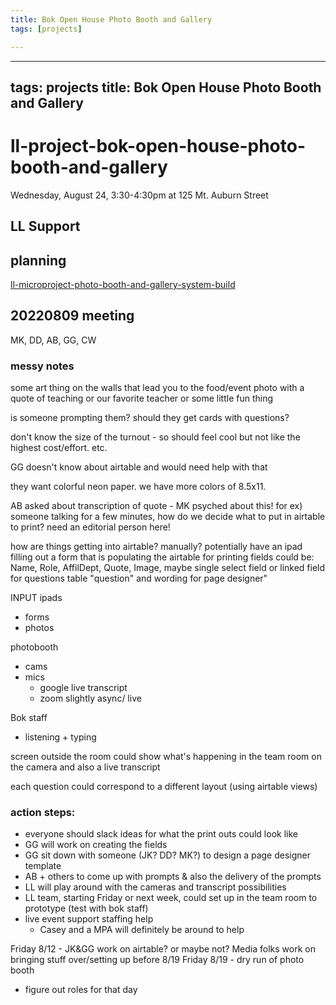 ```yaml
---
title: Bok Open House Photo Booth and Gallery
tags: [projects]

---
```


---
tags: projects
title: Bok Open House Photo Booth and Gallery
---

# ll-project-bok-open-house-photo-booth-and-gallery
Wednesday, August 24, 3:30-4:30pm at 125 Mt. Auburn Street

## LL Support

## planning
[ll-microproject-photo-booth-and-gallery-system-build](/MZ4SGVkcQYWrevEIU-PKGw)

## 20220809 meeting
MK, DD, AB, GG, CW

### messy notes
some art thing on the walls that lead you to the food/event
photo with a quote of teaching or our favorite teacher or some little fun thing

is someone prompting them? should they get cards with questions?

don't know the size of the turnout - so should feel cool but not like the highest cost/effort. etc.

GG doesn't know about airtable and would need help with that

they want colorful neon paper. we have more colors of 8.5x11.

AB asked about transcription of quote - MK psyched about this!
for ex) someone talking for a few minutes, how do we decide what to put in airtable to print? need an editorial person here! 

how are things getting into airtable? manually?
potentially have an ipad filling out a form that is populating the airtable for printing
fields could be: Name, Role, AffilDept, Quote, Image, maybe single select field or linked field for questions table "question" and wording for page designer"

INPUT
ipads
* forms
* photos

photobooth
* cams
* mics
    * google live transcript
    * zoom slightly async/ live

Bok staff
* listening + typing

screen outside the room could show what's happening in the team room on the camera and also a live transcript

each question could correspond to a different layout (using airtable views)

### action steps:
* everyone should slack ideas for what the print outs could look like
* GG will work on creating the fields
* GG sit down with someone (JK? DD? MK?) to design a page designer template
* AB + others to come up with prompts & also the delivery of the prompts
* LL will play around with the cameras and transcript possibilities
* LL team, starting Friday or next week, could set up in the team room to prototype (test with bok staff)
* live event support staffing help
    * Casey and a MPA will definitely be around to help
    

Friday 8/12 - JK&GG work on airtable? or maybe not?
Media folks work on bringing stuff over/setting up before 8/19
Friday 8/19 - dry run of photo booth
* figure out roles for that day
